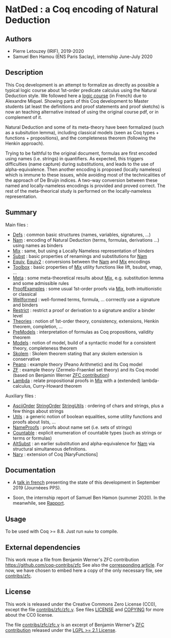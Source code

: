 
NatDed : a Coq encoding of Natural Deduction
============================================

## Authors

 - Pierre Letouzey (IRIF), 2019-2020
 - Samuel Ben Hamou (ENS Paris Saclay), internship June-July 2020

## Description

This Coq development is an attempt to formalize as directly as possible a typical logic course about 1st-order predicate calculus using the Natural Deduction style. We followed here a [logic course](http://www.irif.fr/~letouzey/preuves/cours.pdf) (in French) due to Alexandre Miquel. Showing parts of this Coq development to Master students (at least the definitions and proof statements and proof sketchs) is now an teaching alternative instead of using the original course pdf, or in complement of it.

Natural Deduction and some of its meta-theory have been formalized (such as a subsitution lemma), including classical models (seen as Coq types + functions + propositions), and the completeness theorem (following the Henkin approach).

Trying to be faithful to the original document, formulas are first encoded using names (i.e. strings) in quantifiers. As expected, this triggers difficulties (name capture) during substitutions, and leads to the use of alpha-equivalence. Then another encoding is proposed (locally nameless) which is immune to these issues, while avoiding most of the technicalities of the approach of De Bruijn indices. A two-way conversion between these named and locally-nameless encodings is provided and proved correct. The rest of the meta-theorical study is performed on the locally-nameless representation.

## Summary

Main files :

 - [Defs](Defs.v) : common basic structures (names, variables, signatures, ...)
 - [Nam](Nam.v) : encoding of Natural Deduction (terms, formulas, derivations ...) using names as binders
 - [Mix](Mix.v) : same, but using a Locally Nameless representation of binders
 - [Subst](Subst.v) : basic properties of renamings and substitutions for [Nam](Nam.v)
 - [Equiv](Equiv.v), [Equiv2](Equiv2.v) : conversions between the [Nam](Nam.v) and [Mix](Mix.v) encodings
 - [Toolbox](Toolbox.v) : basic properties of [Mix](Mix.v) utility functions like lift, bsubst, vmap, ...
 - [Meta](Meta.v) : some meta-theoretical results about [Mix](Mix.v), e.g. substitution lemma and some admissible rules
 - [ProofExamples](ProofExemples.v) : some usual 1st-order proofs via [Mix](Mix.v), both intuitionistic or classical
 - [Wellformed](Wellformed.v) : well-formed terms, formula, ... corrrectly use a signature and binders
 - [Restrict](Restrict.v) : restrict a proof or derivation to a signature and/or a binder level
 - [Theories](Theories.v) : notion of 1st-order theory, consistency, extensions, Henkin theorem, completion, ...
 - [PreModels](PreModels.v) : interpretation of formulas as Coq propositions, validity theorem
 - [Models](Models.v) : notion of model, build of a syntactic model for a consistent theory, completeness theorem
 - [Skolem](Skolem.v) : Skolem theorem stating that any skolem extension is conservative
 - [Peano](Peano.v) : example theory (Peano Arithmetic) and its Coq model
 - [ZF](ZF.v) : example theory (Zermelo-Fraenkel set theory) and its Coq model (based on Benjamin Werner [ZFC contribution](https://github.com/coq-contribs/zfc))
 - [Lambda](Lambda.v) : relate propositional proofs in [Mix](Mix.v) with a (extended) lambda-calculus, Curry-Howard theorem

Auxiliary files :

 - [AsciiOrder](AsciiOrder.v) [StringOrder](StringOrder.v) [StringUtils](StringUtils.v) : ordering of chars and strings, plus a few things about strings
 - [Utils](Utils.v) : a generic notion of boolean equalities, some utility functions and proofs about lists, ...
 - [NameProofs](NameProofs.v) : proofs about name set (i.e. sets of strings)
 - [Countable](Countable.v) : explicit enumeration of countable types (such as strings or terms or formulas)
 - [AltSubst](AltSubst.v) : an earlier substitution and alpha-equivalence for [Nam](Nam.v) via structural simultaneous definitions.
 - [Nary](Nary.v) : extension of Coq [NaryFunctions]

## Documentation

 - A [talk in french](https://www.irif.fr/\_media/rencontres/pps2019/letouzey.pdf) presenting the state of this development in September 2019 (Journéees PPS).

 - Soon, the internship report of Samuel Ben Hamon (summer 2020). In the meanwhile, see [Rapport](Rapport).

## Usage

To be used with Coq >= 8.8. Just run `make` to compile.

## External dependencies

This work reuse a file from Benjamin Werner's ZFC contribution https://github.com/coq-contribs/zfc
See also the [corresponding article](http://www.lix.polytechnique.fr/Labo/Benjamin.Werner/publis/tacs97.pdf).
For now, we have chosen to embed here a copy of the only necessary file, see [contribs/zfc](contribs/zfc).

## License

This work is released under the Creative Commons Zero License (CC0), except the file [contribs/zfc/zfc.v](contribs/zfc/zfc.v).
See files [LICENSE](LICENSE) and [COPYING](COPYING) for more about the CC0 license.

The file [contribs/zfc/zfc.v](contribs/zfc/zfc.v) is an excerpt of Benjamin Werner's [ZFC contribution](https://github.com/coq-contribs/zfc) released under the [LGPL >= 2.1 License](https://github.com/coq-contribs/zfc/blob/master/LICENSE).
